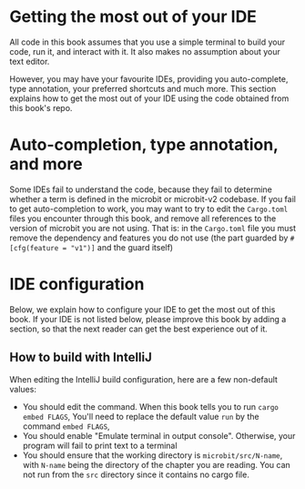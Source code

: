 # Getting the most out of your IDE

All code in this book assumes that you use a simple terminal to build your code,
run it, and interact with it. It also makes no assumption about your text editor.

However, you may have your favourite IDEs, providing you auto-complete, type annotation,
your preferred shortcuts and much more. This section explains how to get the most out
of your IDE using the code obtained from this book's repo.

# Auto-completion, type annotation, and more

Some IDEs fail to understand the code, because they fail to determine whether a term
is defined in the microbit or microbit-v2 codebase. If you fail to get auto-completion to work,
you may want to try to edit the `Cargo.toml` files you encounter through this book, and remove
all references to the version of microbit you are not using. That is:
 in the `Cargo.toml` file you must remove the dependency and features you do not use (the part guarded by `#[cfg(feature = "v1")]` and the guard itself)

# IDE configuration

Below, we explain how to configure your IDE to get the most out of this book.
If your IDE is not listed below, please improve this book by adding a section, so that the next
reader can get the best experience out of it.

## How to build with IntelliJ

When editing the IntelliJ build configuration, here are a few non-default values:
* You should edit the command. When this book tells you to run `cargo embed FLAGS`,
You'll need to replace the default value `run` by the command `embed FLAGS`,
* You should enable "Emulate terminal in output console". Otherwise, your program will fail to print text to a terminal
* You should ensure that the working directory is `microbit/src/N-name`, with `N-name` being the directory of the chapter you
are reading. You can not run from the `src` directory since it contains no cargo file.